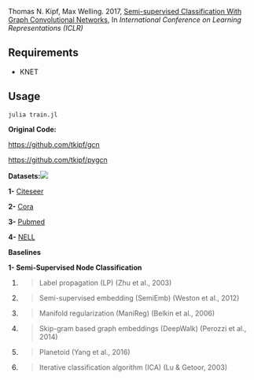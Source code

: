 Thomas N. Kipf, Max Welling. 2017, [<span class="underline">Semi-supervised Classification With Graph Convolutional Networks</span>](https://arxiv.org/pdf/1609.02907.pdf), In *International Conference on Learning Representations (ICLR)*

## Requirements

  * KNET

## Usage

```julia train.jl```


**Original Code:**

[<span class="underline">https://github.com/tkipf/gcn</span>](https://github.com/tkipf/gcn)

[<span class="underline">https://github.com/tkipf/pygcn</span>](https://github.com/tkipf/pygcn)


**Datasets:**![](/media/image1.png)

**1-** [<span class="underline">Citeseer</span>](https://github.com/kimiyoung/planetoid/tree/master/data)

**2-** [<span class="underline">Cora</span>](https://github.com/kimiyoung/planetoid/tree/master/data)

**3-** [<span class="underline">Pubmed</span>](https://github.com/kimiyoung/planetoid/tree/master/data)

**4-** [<span class="underline">NELL</span>](http://www.cs.cmu.edu/~zhiliny/data/nell_data.tar.gz)

**Baselines**

**1- Semi-Supervised Node Classification**

1.  > Label propagation (LP) (Zhu et al., 2003)

2.  > Semi-supervised embedding (SemiEmb) (Weston et al., 2012)

3.  > Manifold regularization (ManiReg) (Belkin et al., 2006)

4.  > Skip-gram based graph embeddings (DeepWalk) (Perozzi et al., 2014)

5.  > Planetoid (Yang et al., 2016)

6.  > Iterative classification algorithm (ICA) (Lu & Getoor, 2003)
